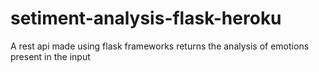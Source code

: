 # setiment-analysis-flask-heroku
A rest api made using flask frameworks returns the analysis of emotions present in the input
